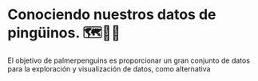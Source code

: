 # Conociendo nuestros datos de pingüinos. 🗺🧭🐧
El objetivo de palmerpenguins es proporcionar un gran conjunto de datos para la exploración y visualización de datos, como alternativa 
